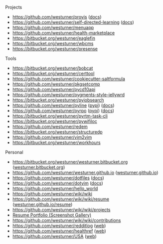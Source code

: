 Projects

* https://github.com/westurner/provis ([docs](http://provis.readthedocs.org/en/latest/))
* https://github.com/westurner/self-directed-learning ([docs](http://self-directed-learning.readthedocs.org/en/latest/))
* https://github.com/westurner/menuapp
* https://github.com/westurner/health-marketplace
* https://bitbucket.org/westurner/eaglefin
* https://bitbucket.org/westurner/wbcms
* https://bitbucket.org/westurner/presense

Tools

* https://bitbucket.org/westurner/bobcat
* https://bitbucket.org/westurner/certtool
* https://github.com/westurner/cookiecutter-saltformula
* https://github.com/westurner/pkgsetcomp
* https://github.com/westurner/pycd10api
* https://github.com/westurner/pygments-style-jellywrd
* https://bitbucket.org/westurner/pyjobsearch
* https://github.com/westurner/pyline ([pypi](https://pypi.python.org/pypi/pyline)) ([docs](http://pyline.readthedocs.org/en/latest/))
* https://github.com/westurner/pyrpo ([pypi](https://pypi.python.org/pypi/pyrpo)) ([docs](http://pyrpo.readthedocs.org/en/latest/))
* https://bitbucket.org/westurner/pyrtm-task-cli
* https://bitbucket.org/westurner/pywifiloc
* https://github.com/westurner/redem
* https://bitbucket.org/westurner/structuredp
* https://github.com/westurner/vim2vim
* https://bitbucket.org/westurner/workhours

Personal

* https://bitbucket.org/westurner/westurner.bitbucket.org
  ([westurner.bitbucket.org](https://westurner.bitbucket.org/))
* https://github.com/westurner/westurner.github.io
  ([westurner.github.io](https://westurner.github.io/))
* https://github.com/westurner/dotfiles ([docs](http://wrdfiles.readthedocs.org/en/latest/))
* https://github.com/westurner/dotvim ([docs](http://wrdfiles.readthedocs.org/en/latest/usage.html#vim))
* https://github.com/westurner/hello_world
* https://github.com/westurner/wiki/wiki
* https://github.com/westurner/wiki/wiki/resume ([westurner.github.io/resume](https://westurner.github.io/pages/resume))
* https://github.com/westurner/wiki/wiki/projects
* [Resume Portfolio (Screenshot Gallery)](https://plus.google.com/photos/+WesTurner1/albums/5232361918341295905)
* https://github.com/westurner/wiki/wiki/contributions
* https://github.com/westurner/redditlog
  ([web](https://westurner.github.io/redditlog/))
* https://github.com/westurner/healthref
  ([web](https://westurner.github.io/healthref/))
* https://github.com/westurner/USA
  ([web](https://westurner.github.io/USA/))
